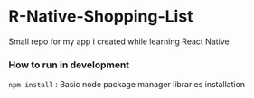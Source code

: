 # R-Native-Shopping-List
Small repo for my app i created while learning React Native

### How to run in development
`npm install` : Basic node package manager libraries installation
